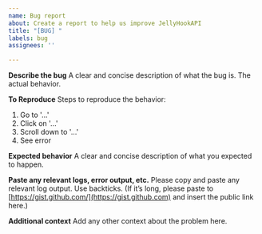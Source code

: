 ```yaml
---
name: Bug report
about: Create a report to help us improve JellyHookAPI
title: "[BUG] "
labels: bug
assignees: ''

---
```


**Describe the bug**
A clear and concise description of what the bug is. The actual behavior.

**To Reproduce**
Steps to reproduce the behavior:
1. Go to '...'
2. Click on '...'
3. Scroll down to '...'
4. See error

**Expected behavior**
A clear and concise description of what you expected to happen.

**Paste any relevant logs, error output, etc.**
Please copy and paste any relevant log output. Use backticks.
(If it’s long, please paste to [https://gist.github.com/](https://gist.github.com) and insert the public link here.)

**Additional context**
Add any other context about the problem here.

